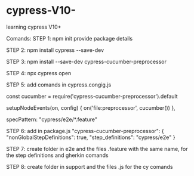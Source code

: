 # cypress-V10-

learning cypress V10+

Comands:
STEP 1: npm init
provide package details

STEP 2: npm install cypress --save-dev

STEP 3: npm install --save-dev cypress-cucumber-preprocessor

STEP 4: npx cypress open

STEP 5: add comands in cypress.congig.js

const cucumber =
require('cypress-cucumber-preprocessor').default

setupNodeEvents(on, config) {
on('file:preprocessor', cucumber())
},

<!-- prettier-ignore -->
specPattern: "cypress/e2e/*.feature"

STEP 6: add in package.js
"cypress-cucumber-preprocessor": {
"nonGlobalStepDefinitions": true,
"step_definitions": "cypress/e2e"
}

STEP 7: create folder in e2e and the files .feature with the same name, for the step definitions and gherkin comands

STEP 8: create folder in support and the files .js for the cy comands
